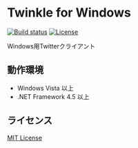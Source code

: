 # Twinkle for Windows

[![Build status](https://img.shields.io/appveyor/ci/gssequence/twinkle.svg?style=flat-square)](https://ci.appveyor.com/project/gssequence/twinkle)
[![License](https://img.shields.io/badge/license-MIT-lightgrey.svg?style=flat-square)](LICENSE)

Windows用Twitterクライアント

## 動作環境
- Windows Vista 以上
- .NET Framework 4.5 以上

## ライセンス
[MIT License](LICENSE)
